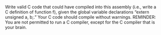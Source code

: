 Write valid C code that could have compiled into this assembly (i.e., write a C definition of function f), given the global variable declarations “extern unsigned a, b;.” Your C code should compile without warnings. REMINDER: You are not permitted to run a C compiler, except for the C compiler that is your brain.
